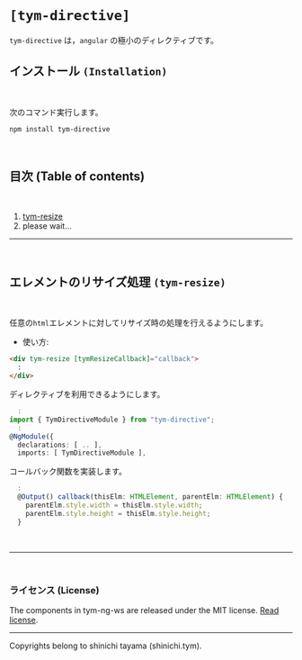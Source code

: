 
# `[tym-directive]`
`tym-directive` は，`angular` の極小のディレクティブです。

## インストール `(Installation)`
<br>

次のコマンド実行します。
```
npm install tym-directive
```

<br>

## 目次 (Table of contents)
<br>

1. [tym-resize](./projects/tym-table/README.md)
1. please wait...

---

<br>

## エレメントのリサイズ処理 `(tym-resize)`
<br>

任意の`html`エレメントに対してリサイズ時の処理を行えるようにします。

- 使い方:

``` html
<div tym-resize [tymResizeCallback]="callback">
  :
</div>
```

ディレクティブを利用できるようにします。

``` typescript :app.module.ts
  :
import { TymDirectiveModule } from "tym-directive";
  :
@NgModule({
  declarations: [ .. ],
  imports: [ TymDirectiveModule ],

```

コールバック関数を実装します。

``` typescript :app.component.ts
  :
  @Output() callback(thisElm: HTMLElement, parentElm: HTMLElement) {
    parentElm.style.width = thisElm.style.width;
    parentElm.style.height = thisElm.style.height;
  }

```

<br/> 

---

<br/>

### ライセンス (License)
The components in tym-ng-ws are released under the MIT license. [Read license](//github.com/shinichi-tym/tym-ng-ws/blob/main/LICENSE).

---
Copyrights belong to shinichi tayama (shinichi.tym).
